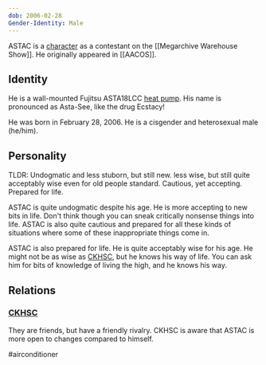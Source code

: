 ```yaml
---
dob: 2006-02-28
Gender-Identity: Male
---
```

ASTAC is a [character](Characters.md) as a contestant on the [[Megarchive Warehouse Show]]. He originally appeared in [[AACOS]].

## Identity

He is a wall-mounted Fujitsu ASTA18LCC [heat pump](Air%20Conditioners.md). His name is pronounced as Asta-See, like the drug Ecstacy!

He was born in February 28, 2006. He is a cisgender and heterosexual male (he/him).

## Personality
TLDR: Undogmatic and less stuborn, but still new. less wise, but still quite acceptably wise even for old people standard. Cautious, yet accepting. Prepared for life. 

ASTAC is quite undogmatic despite his age. He is more accepting to new bits in life. Don't think though you can sneak critically nonsense things into life. ASTAC is also quite cautious and prepared for all these kinds of situations where some of these inappropriate things come in. 

ASTAC is also prepared for life. He is quite acceptably wise for his age. He might not be as wise as [CKHSC](CKHSC.md), but he knows his way of life. You can ask him for bits of knowledge of living the high, and he knows his way.
## Relations

### [CKHSC](CKHSC.md)

They are friends, but have a friendly rivalry. CKHSC is aware that ASTAC is more open to changes compared to himself.

#airconditioner